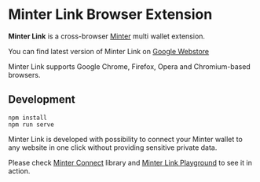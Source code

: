 # Minter Link Browser Extension

**Minter Link** is a cross-browser [Minter](https://minter.org/) multi wallet extension. 

You can find latest version of Minter Link on [Google Webstore](https://chrome.google.com/webstore/detail/minter-link/clnbjajcehaehmnkihhkcfdpgahdpghj)


Minter Link supports Google Chrome, Firefox, Opera and Chromium-based browsers. 

## Development
```
npm install
npm run serve
```

Minter Link is developed with possibility to connect your Minter wallet to any website in one click without providing sensitive private data.

Please check [Minter Connect](https://github.com/whitesunset/minter_connect) library and [Minter Link Playground](https://minterscan.github.io/minter_link_playground/) to see it in action.